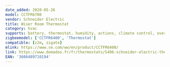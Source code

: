 ```yaml
---
date_added: 2020-05-26
model: CCTFR6700
vendor: Schneider Electric 
title: Wiser Room Thermostat
category: hvac
supports: battery, thermostat, humidity, actions, climate control, override cycle (30m/1h/2h)
zigbeemodel: ['CCTFR6400', 'Thermostat']
compatible: [z2m, zigate]
mlink: https://www.se.com/ww/en/product/CCTFR6400/
link: https://www.domadoo.fr/fr/thermostats/5496-schneider-electric-thermostat-d-ambiance-connecte-zigbee-30-wiser-3606489710194.html
EAN: '3606489710194'
---
```

